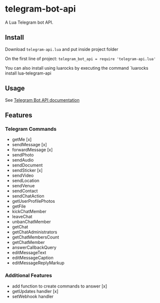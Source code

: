 # telegram-bot-api
A Lua Telegram bot API.

## Install

Download `telegram-api.lua` and put inside project folder

On the first line of project:
`telegram_bot_api = require 'telegram-api.lua'`

You can also install using luarocks by executing the command `luarocks install lua-telegram-api

## Usage

See [Telegram Bot API documentation](https://core.telegram.org/bots/api)

## Features

### Telegram Commands

* getMe [x]
* sendMessage [x]
* forwardMessage [x]
* sendPhoto
* sendAudio
* sendDocument
* sendSticker [x]
* sendVideo
* sendLocation
* sendVenue
* sendContact
* sendChatAction
* getUserProfilePhotos
* getFile
* kickChatMember
* leaveChat
* unbanChatMember
* getChat
* getChatAdministrators
* getChatMembersCount
* getChatMember
* answerCallbackQuery
* editMessageText
* editMessageCaption
* editMessageReplyMarkup

### Additional Features
* add function to create commands to answer [x]
* getUpdates handler [x]
* setWebhook handler
